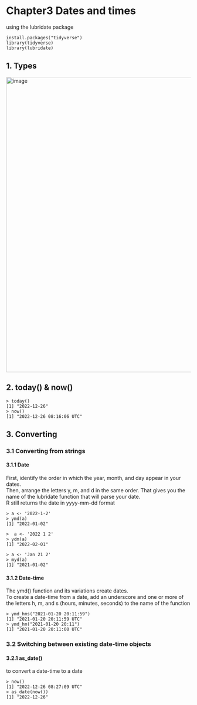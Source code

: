 # Chapter3 Dates and times
using the lubridate package  

```
install.packages("tidyverse") 
library(tidyverse)
library(lubridate)
```

## 1. Types
<img width="806" alt="image" src="https://user-images.githubusercontent.com/105503216/209523448-8a54d38f-78f9-43a1-af23-769579c7fb77.png">

## 2. today() & now()
```
> today()
[1] "2022-12-26"
> now()
[1] "2022-12-26 08:16:06 UTC"
```

## 3. Converting
### 3.1 Converting from strings 
#### 3.1.1 Date
First, identify the order in which the year, month, and day appear in your dates.   
Then, arrange the letters y, m, and d in the same order. That gives you the name of the lubridate function that will parse your date.  
R still returns the date in yyyy-mm-dd format  

```
> a <- '2022-1-2'
> ymd(a)
[1] "2022-01-02"

>  a <- '2022 1 2'
> ydm(a)
[1] "2022-02-01"

> a <- 'Jan 21 2'
> myd(a)
[1] "2021-01-02"
```

#### 3.1.2 Date-time
The ymd() function and its variations create dates.   
To create a date-time from a date, add an underscore and one or more of the letters h, m, and s (hours, minutes, seconds) to the name of the function  

```
> ymd_hms("2021-01-20 20:11:59")
[1] "2021-01-20 20:11:59 UTC"
> ymd_hm("2021-01-20 20:11")
[1] "2021-01-20 20:11:00 UTC"
```

### 3.2 Switching between existing date-time objects 
#### 3.2.1 as_date() 
to convert a date-time to a date 

```
> now()
[1] "2022-12-26 08:27:09 UTC"
> as_date(now())
[1] "2022-12-26"
```
